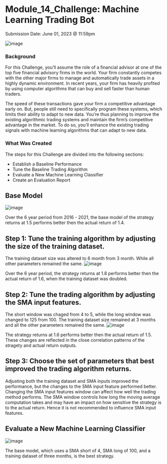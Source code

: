 # Module_14_Challenge: Machine Learning Trading Bot
Submission Date: June 01, 2023 @ 11:59pm

![image](https://github.com/AthuraThava/Module_14_Challenge/assets/125240804/78645594-d1d5-45f7-83b2-8167f8002e81)

### Background
For this Challenge, you’ll assume the role of a financial advisor at one of the top five financial advisory firms in the world. Your firm constantly competes with the other major firms to manage and automatically trade assets in a highly dynamic environment. In recent years, your firm has heavily profited by using computer algorithms that can buy and sell faster than human traders.

The speed of these transactions gave your firm a competitive advantage early on. But, people still need to specifically program these systems, which limits their ability to adapt to new data. You’re thus planning to improve the existing algorithmic trading systems and maintain the firm’s competitive advantage in the market. To do so, you’ll enhance the existing trading signals with machine learning algorithms that can adapt to new data.

### What Was Created
The steps for this Challenge are divided into the following sections:
* Establish a Baseline Performance
* Tune the Baseline Trading Algorithm
* Evaluate a New Machine Learning Classifier
* Create an Evaluation Report

## Base Model
![image](https://github.com/AthuraThava/Module_14_Challenge/assets/125240804/88bcb196-f1bd-458d-a6b4-e976290abff6)

Over the 6 year period from 2016 - 2021, the base model of the strategy returns at 1.5 performs better then the actual return of 1.4.

## Step 1: Tune the training algorithm by adjusting the size of the training dataset.
The training dataset size was altered to 6 month from 3 month. While all other parameters remained the same. 
![image](https://github.com/AthuraThava/Module_14_Challenge/assets/125240804/db1eba50-f3c0-423b-9f17-ce95716a526c)

Over the 6 year period, the strategy returns at 1.8 performs better then the actual return of 1.6, when the training dataset was doubled.

## Step 2: Tune the trading algorithm by adjusting the SMA input features.
The short window was chaged from 4 to 5, while the long window was changed to 125 from 100. The training dataset size remained at 3 months and all the other parameters remained the same.
![image](https://github.com/AthuraThava/Module_14_Challenge/assets/125240804/5aee46ae-8fab-4156-b266-4df1837a3763)

The strategy returns at 1.6 performs better then the actual return of 1.5. These changes are reflected in the close correlation patterns of the stragety and actual return outputs. 

## Step 3: Choose the set of parameters that best improved the trading algorithm returns.
Adjusting both the training dataset and SMA inputs improved the performance, but the changes to the SMA input feature performed better. Changing the SMA input features window can affect how well the trading method performs. The SMA window controls how long the moving average computation takes and may have an impact on how sensitive the strategy is to the actual return. Hence it is not recommended to influence SMA input features.

## Evaluate a New Machine Learning Classifier
![image](https://github.com/AthuraThava/Module_14_Challenge/assets/125240804/d1ffb1b4-6c0d-4839-a862-72e5f380e814)

The base model, which uses a SMA short of 4, SMA long of 100, and a training dataset of three months, is the best strategy.

